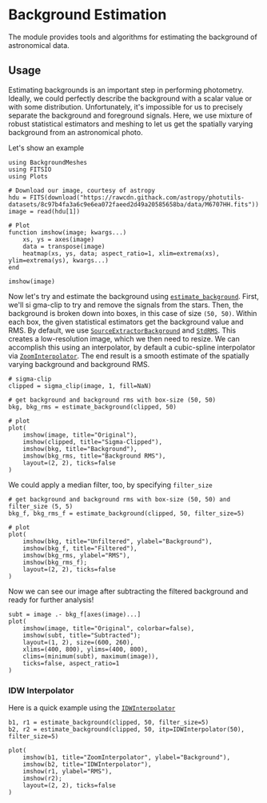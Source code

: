 # Background Estimation

The module provides tools and algorithms for estimating the background of astronomical data.

## Usage

Estimating backgrounds is an important step in performing photometry. Ideally, we could perfectly describe the background with a scalar value or with some distribution. Unfortunately, it's impossible for us to precisely separate the background and foreground signals. Here, we use mixture of robust statistical estimators and meshing to let us get the spatially varying background from an astronomical photo.

Let's show an example

```@example bkg
using BackgroundMeshes
using FITSIO
using Plots

# Download our image, courtesy of astropy
hdu = FITS(download("https://rawcdn.githack.com/astropy/photutils-datasets/8c97b4fa3a6c9e6ea072faeed2d49a20585658ba/data/M6707HH.fits"))
image = read(hdu[1])

# Plot
function imshow(image; kwargs...)
    xs, ys = axes(image)
    data = transpose(image)
    heatmap(xs, ys, data; aspect_ratio=1, xlim=extrema(xs), ylim=extrema(ys), kwargs...)
end

imshow(image)
```

Now let's try and estimate the background using [`estimate_background`](@ref). First, we'll si
gma-clip to try and remove the signals from the stars. Then, the background is broken down into boxes, in this case of size `(50, 50)`. Within each box, the given statistical estimators get the background value and RMS. By default, we use [`SourceExtractorBackground`](@ref) and [`StdRMS`](@ref). This creates a low-resolution image, which we then need to resize. We can accomplish this using an interpolator, by default a cubic-spline interpolator via [`ZoomInterpolator`](@ref). The end result is a smooth estimate of the spatially varying background and background RMS.

```@example bkg
# sigma-clip
clipped = sigma_clip(image, 1, fill=NaN)

# get background and background rms with box-size (50, 50)
bkg, bkg_rms = estimate_background(clipped, 50)

# plot
plot(
    imshow(image, title="Original"),
    imshow(clipped, title="Sigma-Clipped"),
    imshow(bkg, title="Background"),
    imshow(bkg_rms, title="Background RMS"),
    layout=(2, 2), ticks=false
)
```

We could apply a median filter, too, by specifying `filter_size`

```@example bkg
# get background and background rms with box-size (50, 50) and filter_size (5, 5)
bkg_f, bkg_rms_f = estimate_background(clipped, 50, filter_size=5)

# plot
plot(
    imshow(bkg, title="Unfiltered", ylabel="Background"),
    imshow(bkg_f, title="Filtered"),
    imshow(bkg_rms, ylabel="RMS"),
    imshow(bkg_rms_f);
    layout=(2, 2), ticks=false
)
```

Now we can see our image after subtracting the filtered background and ready for further analysis!

```@example bkg
subt = image .- bkg_f[axes(image)...]
plot(
    imshow(image, title="Original", colorbar=false),
    imshow(subt, title="Subtracted");
    layout=(1, 2), size=(600, 260),
    xlims=(400, 800), ylims=(400, 800),
    clims=(minimum(subt), maximum(image)),
    ticks=false, aspect_ratio=1
)
```

### IDW Interpolator

Here is a quick example using the [`IDWInterpolator`](@ref)

```@example bkg
b1, r1 = estimate_background(clipped, 50, filter_size=5)
b2, r2 = estimate_background(clipped, 50, itp=IDWInterpolator(50), filter_size=5)

plot(
    imshow(b1, title="ZoomInterpolator", ylabel="Background"),
    imshow(b2, title="IDWInterpolator"),
    imshow(r1, ylabel="RMS"),
    imshow(r2);
    layout=(2, 2), ticks=false
)
```
